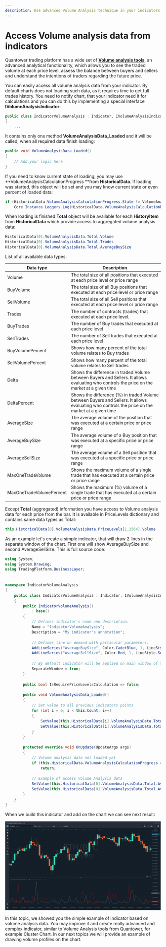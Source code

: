 ```yaml
---
description: Use advanced Volume Analysis technique in your indicators
---
```


# Access Volume analysis data from indicators

Quantower trading platform has a wide set of [**Volume analysis tools**](https://www.quantower.com/volumeanalysistools), an advanced analytical functionality, which allows you to see the traded volume at each price level, assess the balance between buyers and sellers and understand the intentions of traders regarding the future price. 

You can easily access all volume analysis data from your indicator. By default charts does not loading such data, as it requires time to get full trades history. You need to notify chart, that your indicator need it for calculations and you can do this by implementing a special Interface **IVolumeAnalysisIndicator**:

```csharp
public class IndicatorVolumeAnalysis : Indicator, IVolumeAnalysisIndicator
{       
    ...
```

It contains only one method **VolumeAnalysisData_Loaded** and it will be called, when all required data finish loading:

```csharp
public void VolumeAnalysisData_Loaded()
{
    // Add your logic here
}
```

If you need to know current state of loading, you may use **VolumeAnalysisCalculationProgress **from **HistoricalData**. If loading was started, this object will be set and you may know current state or even percent of loaded data:

```csharp
if (HistoricalData.VolumeAnalysisCalculationProgress.State != VolumeAnalysisCalculationState.Finished
    Core.Instance.Loggers.Log(HistoricalData.VolumeAnalysisCalculationProgress.ProgressPercent.ToString());
```

When loading is finished **Total** object will be available for each **HistoryItem** from **HistoricalData** which provide access to aggregated volume analysis data:

```csharp
HistoricalData[0].VolumeAnalysisData.Total.Volume
HistoricalData[0].VolumeAnalysisData.Total.Trades
HistoricalData[0].VolumeAnalysisData.Total.AverageBuySize 
```

List of all available data types:

| Data type                | Description                                                                                                                                     |
| ------------------------ | ----------------------------------------------------------------------------------------------------------------------------------------------- |
| Volume                   | The total size of all positions that executed at each price level or price range                                                                |
| BuyVolume                | The total size of all Buy positions that executed at each price level or price range                                                            |
| SellVolume               | The total size of all Sell positions that executed at each price level or price range                                                           |
| Trades                   | The number of contracts (trades) that executed at each price level.                                                                             |
| BuyTrades                | The number of Buy trades that executed at each price level                                                                                      |
| SellTrades               | The number of Sell trades that executed at each price level                                                                                     |
| BuyVolumePercent         | Shows how many percent of the total volume relates to Buy trades                                                                                |
| SellVolumePercent        | Shows how many percent of the total volume relates to Sell trades                                                                               |
| Delta                    | Shows the difference in traded Volume between Buyers and Sellers. It allows evaluating who controls the price on the market at a given time     |
| DeltaPercent             | Shows the difference (%) in traded Volume between Buyers and Sellers. It allows evaluating who controls the price on the market at a given time |
| AverageSize              | The average volume of the position that was executed at a certain price or price range                                                          |
| AverageBuySize           | The average volume of a Buy position that was executed at a specific price or price range                                                       |
| AverageSellSize          | The average volume of a Sell position that was executed at a specific price or price range                                                      |
| MaxOneTradeVolume        | Shows the maximum volume of a single trade that has executed at a certain price or price range                                                  |
| MaxOneTradeVolumePercent | Shows the maximum (%) volume of a single trade that has executed at a certain price or price range                                              |

Except **Total** (aggregated) information you have access to Volume analysis data for each price from the bar. It is available in PriceLevels dictionary and contains same data types as Total:

```csharp
this.HistoricalData[0].VolumeAnalysisData.PriceLevels[1.2564].Volume
```

As an example let's create a simple indicator, that will draw 2 lines in the separate window of the chart. First one will show AverageBuySize and second AverageSellSize. This is full source code:

```csharp
using System;
using System.Drawing;
using TradingPlatform.BusinessLayer;


namespace IndicatorVolumeAnalysis
{   
	public class IndicatorVolumeAnalysis : Indicator, IVolumeAnalysisIndicator
    {
        public IndicatorVolumeAnalysis()
            : base()
        {
            // Defines indicator's name and description.
            Name = "IndicatorVolumeAnalysis";
            Description = "My indicator's annotation";

            // Defines line on demand with particular parameters.
            AddLineSeries("AverageBuySize", Color.CadetBlue, 1, LineStyle.Solid);
            AddLineSeries("AverageSellSize", Color.Red, 1, LineStyle.Solid);

            // By default indicator will be applied on main window of the chart
            SeparateWindow = true;
        }

        public bool IsRequirePriceLevelsCalculation => false;

        public void VolumeAnalysisData_Loaded()
        {
            // Set value to all previous indicators points
            for (int i = 0; i < this.Count; i++)
            {
                SetValue(this.HistoricalData[i].VolumeAnalysisData.Total.AverageBuySize, 0, i);
                SetValue(this.HistoricalData[i].VolumeAnalysisData.Total.AverageSellSize, 1, i);
            }
        }
        
        protected override void OnUpdate(UpdateArgs args)
        {            
            // Volume analysis data not loaded yet
            if (this.HistoricalData.VolumeAnalysisCalculationProgress == null || this.HistoricalData.VolumeAnalysisCalculationProgress.State != VolumeAnalysisCalculationState.Finished)
                return;

            // Example of access Volume Analysis data
            SetValue(this.HistoricalData[0].VolumeAnalysisData.Total.AverageBuySize, 0);
            SetValue(this.HistoricalData[0].VolumeAnalysisData.Total.AverageSellSize, 1);            
        }               
    }
}
```

When we build this indicator and add on the chart we can see next result:

![Indicator lines show average buy size and average sell size](../.gitbook/assets/volumeanalysisindicator.png)

In this topic, we showed you the simple example of indicator based on volume analysis data. You may improve it and create really advanced and complex indicator, similar to Volume Analysis tools from Quantower, for example Cluster Chart. In our next topics we will provide an example of drawing volume profiles on the chart.
